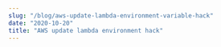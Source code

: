 ```yaml
---
slug: "/blog/aws-update-lambda-environment-variable-hack"
date: "2020-10-20"
title: "AWS update lambda environment hack"
---
```

